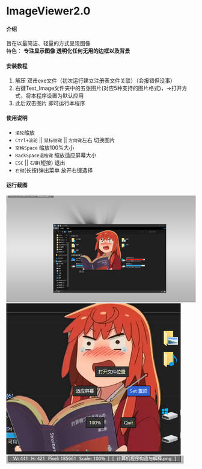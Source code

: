 # ImageViewer2.0

#### 介绍
旨在以最简洁、轻量的方式呈现图像  
特色： **专注显示图像 透明化任何无用的边框以及背景** 


#### 安装教程

1.  解压 双击exe文件（初次运行建立注册表文件关联）（会报错但没事）
2.  右键Test_Image文件夹中的五张图片(对应5种支持的图片格式)，->打开方式，将本程序设置为默认应用
3.  此后双击图片 即可运行本程序

#### 使用说明

- `滚轮`缩放
- `Ctrl+滚轮` || `鼠标侧键` || `方向键`左右 切换图片
- `空格Space` 缩放100%大小
- `BackSpace退格键` 缩放适应屏幕大小
- `ESC` || `右键`(短按) 退出
- `右键`(长按)弹出菜单 放开右键选择

#### 运行截图

![输入图片说明](images/%E5%85%A8%E5%B1%8F%E6%88%AA%E5%9B%BE1.png)
![输入图片说明](images/%E5%8F%B3%E9%94%AE%E8%8F%9C%E5%8D%95.png)
![输入图片说明](images/%E5%B7%A6%E4%B8%8A%E8%A7%92%E5%8F%82%E6%95%B0%E4%BF%A1%E6%81%AF.png)